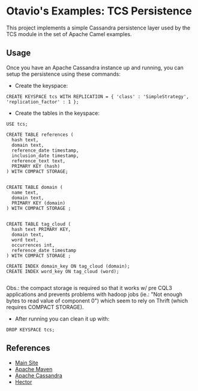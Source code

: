 Otavio's Examples: TCS Persistence
============

This project implements a simple Cassandra persistence layer used by the TCS
module in the set of Apache Camel examples.

Usage
----

Once you have an Apache Cassandra instance up and running, you can setup the persistence
using these commands:


- Create the keyspace:

```
CREATE KEYSPACE tcs WITH REPLICATION = { 'class' : 'SimpleStrategy', 'replication_factor' : 1 };
```


- Create the tables in the keyspace:

```
USE tcs;

CREATE TABLE references (
  hash text,
  domain text,
  reference_date timestamp,
  inclusion_date timestamp,
  reference_text text,
  PRIMARY KEY (hash)
) WITH COMPACT STORAGE;


CREATE TABLE domain (
  name text,
  domain text,
  PRIMARY KEY (domain)
) WITH COMPACT STORAGE ;


CREATE TABLE tag_cloud (
  hash text PRIMARY KEY,
  domain text,
  word text,
  occurrences int,
  reference_date timestamp
) WITH COMPACT STORAGE ;

CREATE INDEX domain_key ON tag_cloud (domain);
CREATE INDEX word_key ON tag_cloud (word);


```

Obs.: the compact storage is required so that it works w/ pre CQL3 applications and prevents problems with
hadoop jobs (ie.: "Not enough bytes to read value of component 0") which seem to rely on Thrift (which requires
COMPACT STORAGE).

- After running you can clean it up with:

```
DROP KEYSPACE tcs;
```

References
----

* [Main Site](http://orpiske.net/)
* [Apache Maven](http://maven.apache.org/)
* [Apache Cassandra](http://cassandra.apache.org/)
* [Hector](http://1and1.github.io/hector/build/html/index.html)

